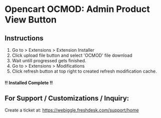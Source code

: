 # Opencart OCMOD: Admin Product View Button

## Instructions
1. Go to > Extensions > Extension Installer
2. Click upload file button and select 'OCMOD' file download
3. Wait untill progressed gets finished.
4. Go to > Extensions > Modifications
5. Click refresh button at top right to created refresh modification cache.

#### !! Installed Complete !!

## For Support / Customizations / Inquiry:
Create a ticket at: https://webiggle.freshdesk.com/support/home
